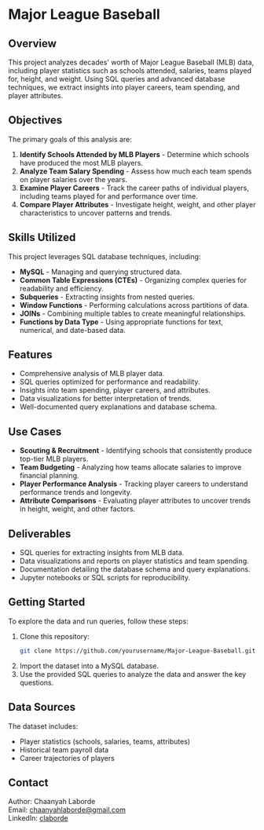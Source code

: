 # Major League Baseball

## Overview
This project analyzes decades' worth of Major League Baseball (MLB) data, including player statistics such as schools attended, salaries, teams played for, height, and weight. Using SQL queries and advanced database techniques, we extract insights into player careers, team spending, and player attributes.

## Objectives
The primary goals of this analysis are:
1. **Identify Schools Attended by MLB Players** - Determine which schools have produced the most MLB players.
2. **Analyze Team Salary Spending** - Assess how much each team spends on player salaries over the years.
3. **Examine Player Careers** - Track the career paths of individual players, including teams played for and performance over time.
4. **Compare Player Attributes** - Investigate height, weight, and other player characteristics to uncover patterns and trends.

## Skills Utilized
This project leverages SQL database techniques, including:
- **MySQL** - Managing and querying structured data.
- **Common Table Expressions (CTEs)** - Organizing complex queries for readability and efficiency.
- **Subqueries** - Extracting insights from nested queries.
- **Window Functions** - Performing calculations across partitions of data.
- **JOINs** - Combining multiple tables to create meaningful relationships.
- **Functions by Data Type** - Using appropriate functions for text, numerical, and date-based data.

## Features
- Comprehensive analysis of MLB player data.
- SQL queries optimized for performance and readability.
- Insights into team spending, player careers, and attributes.
- Data visualizations for better interpretation of trends.
- Well-documented query explanations and database schema.

## Use Cases
- **Scouting & Recruitment** - Identifying schools that consistently produce top-tier MLB players.
- **Team Budgeting** - Analyzing how teams allocate salaries to improve financial planning.
- **Player Performance Analysis** - Tracking player careers to understand performance trends and longevity.
- **Attribute Comparisons** - Evaluating player attributes to uncover trends in height, weight, and other factors.

## Deliverables
- SQL queries for extracting insights from MLB data.
- Data visualizations and reports on player statistics and team spending.
- Documentation detailing the database schema and query explanations.
- Jupyter notebooks or SQL scripts for reproducibility.

## Getting Started
To explore the data and run queries, follow these steps:
1. Clone this repository:
   ```sh
   git clone https://github.com/yourusername/Major-League-Baseball.git
   ```
2. Import the dataset into a MySQL database.
3. Use the provided SQL queries to analyze the data and answer the key questions.

## Data Sources
The dataset includes:
- Player statistics (schools, salaries, teams, attributes)
- Historical team payroll data
- Career trajectories of players

## Contact
Author: Chaanyah Laborde <br>
Email: [chaanyahlaborde@gmail.com](mailto:chaanyahlaborde@gmail.com) <br>
LinkedIn: [claborde](https://www.linkedin.com/in/claborde/) <br>


